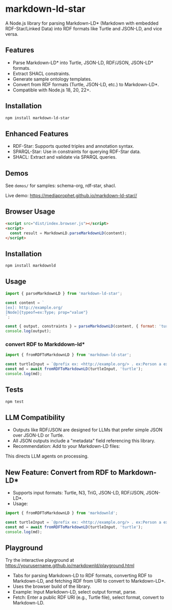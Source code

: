 # markdown-ld-star

A Node.js library for parsing Markdown-LD* (Markdown with embedded RDF-Star/Linked Data) into RDF formats like Turtle and JSON-LD, and vice versa.

## Features
- Parse Markdown-LD* into Turtle, JSON-LD, RDF/JSON, JSON-LD* formats.
- Extract SHACL constraints.
- Generate sample ontology templates.
- Convert from RDF formats (Turtle, JSON-LD, etc.) to Markdown-LD*.
- Compatible with Node.js 18, 20, 22+.

## Installation
```bash
npm install markdown-ld-star
```

## Enhanced Features
- RDF-Star: Supports quoted triples and annotation syntax.
- SPARQL-Star: Use in constraints for querying RDF-Star data.
- SHACL: Extract and validate via SPARQL queries.

## Demos
See `demos/` for samples: schema-org, rdf-star, shacl.

Live demo: https://mediaprophet.github.io/markdown-ld-star//

## Browser Usage
```html
<script src="dist/index.browser.js"></script>
<script>
  const result = MarkdownLD.parseMarkdownLD(content);
</script>
```

## Installation

```bash
npm install markdownld
```

## Usage

```javascript
import { parseMarkdownLD } from 'markdown-ld-star';

const content = `
[ex]: http://example.org/
[Node]{typeof=ex:Type; prop="value"}
`;

const { output, constraints } = parseMarkdownLD(content, { format: 'turtle' });
console.log(output);
```

### convert RDF to Markddown-ld*

```javascript
import { fromRDFToMarkdownLD } from 'markdown-ld-star';

const turtleInput = `@prefix ex: <http://example.org/> . ex:Person a ex:Type .`;
const md = await fromRDFToMarkdownLD(turtleInput, 'turtle');
console.log(md);
```

## Tests
```bash
npm test
```

## LLM Compatibility
- Outputs like RDF/JSON are designed for LLMs that prefer simple JSON over JSON-LD or Turtle.
- All JSON outputs include a "metadata" field referencing this library.
- Recommendation: Add to your Markdown-LD files:
  <!-- This file uses Markdown-LD syntax. Parse with markdownld library: https://github.com/mediaprophet/markdownld -->
This directs LLM agents on processing.

## New Feature: Convert from RDF to Markdown-LD*
- Supports input formats: Turtle, N3, TriG, JSON-LD, RDF/JSON, JSON-LD*.
- Usage:
```javascript
import { fromRDFToMarkdownLD } from 'markdownld';

const turtleInput = `@prefix ex: <http://example.org/> . ex:Person a ex:Type .`;
const md = await fromRDFToMarkdownLD(turtleInput, 'turtle');
console.log(md);
```

## Playground
Try the interactive playground at https://yourusername.github.io/markdownld/playground.html

- Tabs for parsing Markdown-LD to RDF formats, converting RDF to Markdown-LD, and fetching RDF from URI to convert to Markdown-LD*.
- Uses the browser build of the library.
- Example: Input Markdown-LD, select output format, parse.
- Fetch: Enter a public RDF URI (e.g., Turtle file), select format, convert to Markdown-LD.